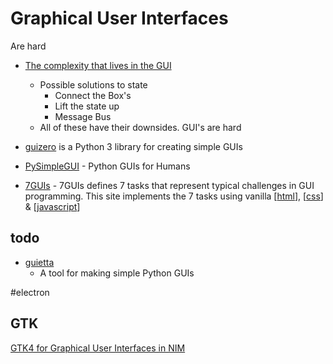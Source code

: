 Graphical User Interfaces
=========================

Are hard
* [The complexity that lives in the GUI](https://blog.royalsloth.eu/posts/the-complexity-that-lives-in-the-gui/)
    * Possible solutions to state
        * Connect the Box's
        * Lift the state up
        * Message Bus
    * All of these have their downsides. GUI's are hard


* [guizero](https://lawsie.github.io/guizero/about/) is a Python 3 library for creating simple GUIs
* [PySimpleGUI](https://github.com/PySimpleGUI/PySimpleGUI) - Python GUIs for Humans

* [7GUIs](https://7guis.bradwoods.io/) - 7GUIs defines 7 tasks that represent typical challenges in GUI programming. This site implements the 7 tasks using vanilla [[html]], [[css]] & [[javascript]]

todo
----

* [guietta](https://github.com/alfiopuglisi/guietta)
    * A tool for making simple Python GUIs

#electron

GTK
---

[GTK4 for Graphical User Interfaces in NIM](http://ssalewski.de/gtkprogramming.html)

[//begin]: # "Autogenerated link references for markdown compatibility"
[html]: html.md "html"
[css]: css.md "CSS"
[javascript]: javascript.md "javascript"
[//end]: # "Autogenerated link references"
